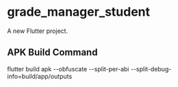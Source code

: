 # grade_manager_student

A new Flutter project.

## APK Build Command 
flutter build apk --obfuscate --split-per-abi --split-debug-info=build/app/outputs